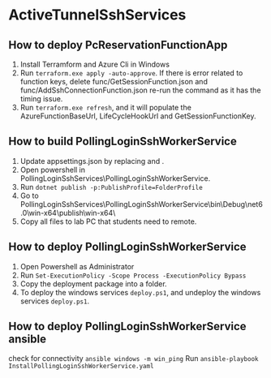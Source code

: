# ActiveTunnelSshServices

## How to deploy PcReservationFunctionApp
1. Install Terramform and Azure Cli in Windows
2. Run ```terraform.exe apply -auto-approve```. If there is error related to function keys, delete func/GetSessionFunction.json and func/AddSshConnectionFunction.json re-run the command as it has the timing issue.
3. Run ```terraform.exe refresh```, and it will populate the AzureFunctionBaseUrl, LifeCycleHookUrl and GetSessionFunctionKey.

## How to build PollingLoginSshWorkerService
1. Update appsettings.json by replacing <AzureFunctionBaseUrl> and <GetSessionFunctionKey>.
2. Open powershell in PollingLoginSshServices\PollingLoginSshWorkerService.
3. Run ```dotnet publish -p:PublishProfile=FolderProfile``` 
4. Go to PollingLoginSshServices\PollingLoginSshWorkerService\bin\Debug\net6.0\win-x64\publish\win-x64\
5. Copy all files to lab PC that students need to remote.

## How to deploy PollingLoginSshWorkerService
1. Open Powershell as Administrator
2. Run ```Set-ExecutionPolicy -Scope Process -ExecutionPolicy Bypass```
3. Copy the deployment package into a folder.
4. To deploy the windows services  ```deploy.ps1```, and undeploy the windows services  ```deploy.ps1```.


## How to deploy PollingLoginSshWorkerService ansible
check for connectivity ```ansible windows -m win_ping```
Run ```ansible-playbook InstallPollingLoginSshWorkerService.yaml```